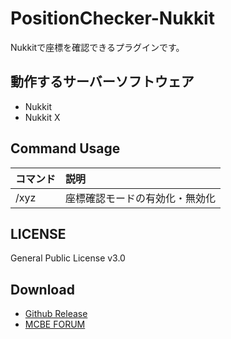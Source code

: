 # PositionChecker-Nukkit
Nukkitで座標を確認できるプラグインです。

## 動作するサーバーソフトウェア
 - Nukkit
 - Nukkit X
 
## Command Usage
|コマンド|説明|
|:--|:--|
|/xyz|座標確認モードの有効化・無効化|

## LICENSE
General Public License v3.0

## Download
 - [Github Release](https://github.com/popkechupki/PositionChecker-Nukkit/releases/tag/1.0)  
 - [MCBE FORUM](https://forum.mcbe.jp/resources/60/)

